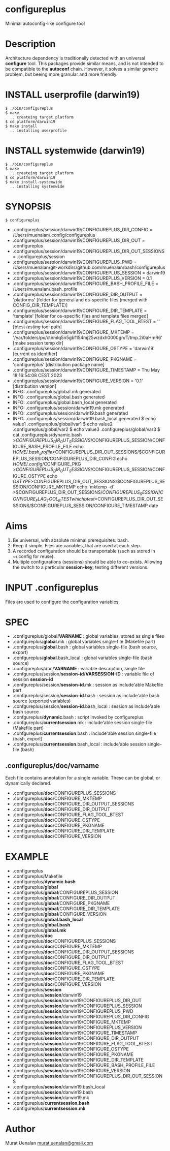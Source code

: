# configureplus
Minimal autoconfig-like configure tool

# Description
Architecture dependency is traditionally detected with an universal **configure** tool. This packages provide similar means, and is not intended to be compatible to the **autoconf** chain. However, it solves a similar generic problem, but beeing more granular and more friendly.

# INSTALL userprofile (darwin19)

    $ ./bin/configureplus
    $ make
      .. createing target platform
    $ cd platform/darwin19
    $ make install
      .. installing userprofile

# INSTALL systemwide (darwin19)

    $ ./bin/configureplus
    $ make
      .. createing target platform
    $ cd platform/darwin19
    $ make install-systemwide
      .. installing systemwide

# SYNOPSIS

    $ configureplus
- .configureplus/session/darwin19/CONFIGUREPLUS_DIR_CONFIG = /Users/muenalan/.config/configureplus
- .configureplus/session/darwin19/CONFIGUREPLUS_DIR_OUT = .configureplus
- .configureplus/session/darwin19/CONFIGUREPLUS_DIR_OUT_SESSIONS = .configureplus/session
- .configureplus/session/darwin19/CONFIGUREPLUS_PWD = /Users/muenalan/git-workdirs/github.com/muenalan/bash/configureplus
- .configureplus/session/darwin19/CONFIGUREPLUS_SESSION = darwin19
- .configureplus/session/darwin19/CONFIGUREPLUS_VERSION = 0.1
- .configureplus/session/darwin19/CONFIGURE_BASH_PROFILE_FILE = /Users/muenalan/.bash_profile
- .configureplus/session/darwin19/CONFIGURE_DIR_OUTPUT = 'platforms' [folder for general and os-specific files (merged with CONFIG_DIR_TEMPLATE)]
- .configureplus/session/darwin19/CONFIGURE_DIR_TEMPLATE = 'template' [folder for os-specific files and template files merged]
- .configureplus/session/darwin19/CONFIGURE_FLAG_TOOL_BTEST = '' [btest *testing* tool path]
- .configureplus/session/darwin19/CONFIGURE_MKTEMP = '/var/folders/px/ctnmlq5n5gbf154mj25wzdxh0000gn/T/tmp.2i0aHmR6' [make session temp dir]
- .configureplus/session/darwin19/CONFIGURE_OSTYPE = 'darwin19' [current os identifier]
- .configureplus/session/darwin19/CONFIGURE_PKGNAME = 'configureplus' [distribution package name]
- .configureplus/session/darwin19/CONFIGURE_TIMESTAMP = Thu May 18 16:54:08 CEST 2023
- .configureplus/session/darwin19/CONFIGURE_VERSION = '0.1'    [distribution version]
- INFO: .configureplus/global.mk generated
- INFO: .configureplus/global.bash generated
- INFO: .configureplus/global.bash_local generated
- INFO: .configureplus/session/darwin19.mk generated
- INFO: .configureplus/session/darwin19.bash generated
- INFO: .configureplus/session/darwin19.bash_local generated
    $ echo value1 .configureplus/global/var1
    $ echo value2 .configureplus/global/var2
    $ echo value3 .configureplus/global/var3
    $ cat .configureplus/dynamic.bash
      >$CONFIGUREPLUS_DIR_OUT_SESSIONS/$CONFIGUREPLUS_SESSION/CONFIGURE_BASH_PROFILE_FILE echo $HOME/.bash_profile
      >$CONFIGUREPLUS_DIR_OUT_SESSIONS/$CONFIGUREPLUS_SESSION/CONFIGUREPLUS_DIR_CONFIG    echo $HOME/.config/$CONFIGURE_PKG
      >$CONFIGUREPLUS_DIR_OUT_SESSIONS/$CONFIGUREPLUS_SESSION/CONFIGURE_OSTYPE            echo $OSTYPE 
      >$CONFIGUREPLUS_DIR_OUT_SESSIONS/$CONFIGUREPLUS_SESSION/CONFIGURE_MKTEMP            echo `mktemp -d` 
      >$CONFIGUREPLUS_DIR_OUT_SESSIONS/$CONFIGUREPLUS_SESSION/CONFIGURE_FLAG_TOOL_BTEST   which btest
      >$CONFIGUREPLUS_DIR_OUT_SESSIONS/$CONFIGUREPLUS_SESSION/CONFIGURE_TIMESTAMP         date
  
# Aims

1. Be universal, with absolute minimal prerequisites: bash.
2. Keep it simple. Files are variables, that are used at each step.
3. A recorded configuration should be transportable (such as stored in ~/.config for reuse).
4. Multiple configurations (sessions) should be able to co-exists. Allowing the switch to a particular **session-key**; testing different versions.

# INPUT .configureplus
Files are used to configure the configuration variables.

# SPEC

- .configureplus/global/**VARNAME**                      : global variables, stored as single files
- .confgureplus/**global**.mk                            : global variables single-file (Makefile part)
- .confgureplus/**global**.bash                          : global variables single-file (bash source, export)
- .confgureplus/**global**.bash_local                    : global variables single-file (bash source)
- .configureplus/doc/**VARNAME**                         : variable description, single file
- .confgureplus/session/**session-id**/**VARSESSION-ID** : variable file of session **session-id**
- .confgureplus/session/**session-id**.mk                : session as include'able Makefile part
- .confgureplus/session/**session-id**.bash              : session as include'able bash source (exported variables)
- .confgureplus/session/**session-id**.bash_local        : session as include'able bash source
- .confgureplus/**dynamic**.bash                         : script invoked by configureplus
- .confgureplus/**currentsession**.mk                    : include'able session single-file (Makefile part)
- .confgureplus/**currentsession**.bash                  : include'able session single-file (bash, export)
- .confgureplus/**currentsession**.bash_local            : include'able session single-file (bash)

## .configureplus/doc/**varname**
Each file contains annotation for a single variable. These can be global, or dynamically declared.

- .configureplus/**doc**/CONFIGUREPLUS_SESSIONS
- .configureplus/**doc**/CONFIGURE_MKTEMP
- .configureplus/**doc**/CONFIGURE_DIR_OUTPUT_SESSIONS
- .configureplus/**doc**/CONFIGURE_DIR_OUTPUT
- .configureplus/**doc**/CONFIGURE_FLAG_TOOL_BTEST
- .configureplus/**doc**/CONFIGURE_OSTYPE
- .configureplus/**doc**/CONFIGURE_PKGNAME
- .configureplus/**doc**/CONFIGURE_DIR_TEMPLATE
- .configureplus/**doc**/CONFIGURE_VERSION


# EXAMPLE

- .configureplus
- .configureplus/Makefile
- .configureplus/**dynamic.bash**
- .configureplus/**global**
- .configureplus/**global**/CONFIGUREPLUS_SESSION
- .configureplus/**global**/CONFIGURE_DIR_OUTPUT
- .configureplus/**global**/CONFIGURE_PKGNAME
- .configureplus/**global**/CONFIGURE_DIR_TEMPLATE
- .configureplus/**global**/CONFIGURE_VERSION
- .configureplus/**global.bash_local**
- .configureplus/**global.bash**
- .configureplus/**global.mk**
- .configureplus/**doc**
- .configureplus/**doc**/CONFIGUREPLUS_SESSIONS
- .configureplus/**doc**/CONFIGURE_MKTEMP
- .configureplus/**doc**/CONFIGURE_DIR_OUTPUT_SESSIONS
- .configureplus/**doc**/CONFIGURE_DIR_OUTPUT
- .configureplus/**doc**/CONFIGURE_FLAG_TOOL_BTEST
- .configureplus/**doc**/CONFIGURE_OSTYPE
- .configureplus/**doc**/CONFIGURE_PKGNAME
- .configureplus/**doc**/CONFIGURE_DIR_TEMPLATE
- .configureplus/**doc**/CONFIGURE_VERSION
- .configureplus/**session**
- .configureplus/**session**/darwin19
- .configureplus/**session**/darwin19/CONFIGUREPLUS_DIR_OUT
- .configureplus/**session**/darwin19/CONFIGUREPLUS_SESSION
- .configureplus/**session**/darwin19/CONFIGUREPLUS_PWD
- .configureplus/**session**/darwin19/CONFIGUREPLUS_DIR_CONFIG
- .configureplus/**session**/darwin19/CONFIGURE_MKTEMP
- .configureplus/**session**/darwin19/CONFIGUREPLUS_VERSION
- .configureplus/**session**/darwin19/CONFIGURE_TIMESTAMP
- .configureplus/**session**/darwin19/CONFIGURE_DIR_OUTPUT
- .configureplus/**session**/darwin19/CONFIGURE_FLAG_TOOL_BTEST
- .configureplus/**session**/darwin19/CONFIGURE_OSTYPE
- .configureplus/**session**/darwin19/CONFIGURE_PKGNAME
- .configureplus/**session**/darwin19/CONFIGURE_DIR_TEMPLATE
- .configureplus/**session**/darwin19/CONFIGURE_BASH_PROFILE_FILE
- .configureplus/**session**/darwin19/CONFIGURE_VERSION
- .configureplus/**session**/darwin19/CONFIGUREPLUS_DIR_OUT_SESSIONS
- .configureplus/**session**/darwin19.bash_local
- .configureplus/**session**/darwin19.bash
- .configureplus/**session**/darwin19.mk
- .configureplus/**currentsession.bash**
- .configureplus/**currentsession.mk**


# Author

Murat Uenalan <murat.uenalan@gmail.com>
